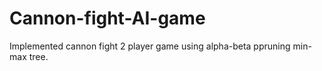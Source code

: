 # Cannon-fight-AI-game
Implemented cannon fight 2 player game using alpha-beta ppruning min-max tree.
